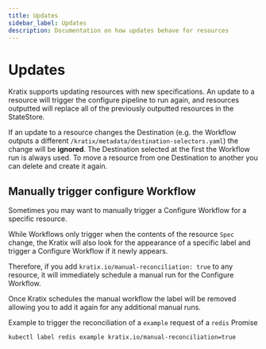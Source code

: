 ```yaml
---
title: Updates
sidebar_label: Updates
description: Documentation on how updates behave for resources
---
```


# Updates

Kratix supports updating resources with new specifications. An update to a resource
will trigger the configure pipeline to run again, and resources outputted will replace
all of the previously outputted resources in the StateStore.

If an update to a resource changes the Destination (e.g. the Workflow outputs a
different `/kratix/metadata/destination-selectors.yaml`) the change will be
**ignored**. The Destination selected at the first the Workflow run is always
used. To move a resource from one Destination to another you can delete and
create it again.

## Manually trigger configure Workflow
Sometimes you may want to manually trigger a Configure Workflow for a 
specific resource.

While Workflows only trigger when the contents of the resource `Spec`
change, the Kratix will also look for the appearance of a specific label and
trigger a Configure Workflow if it newly appears.

Therefore, if you add `kratix.io/manual-reconciliation: true` to any resource,
it will immediately schedule a manual run for the Configure Workflow.

Once Kratix schedules the manual workflow the label will be removed allowing
you to add it again for any additional manual runs.


Example to trigger the reconciliation of a `example` request of a `redis`
Promise

```
kubectl label redis example kratix.io/manual-reconciliation=true
```
